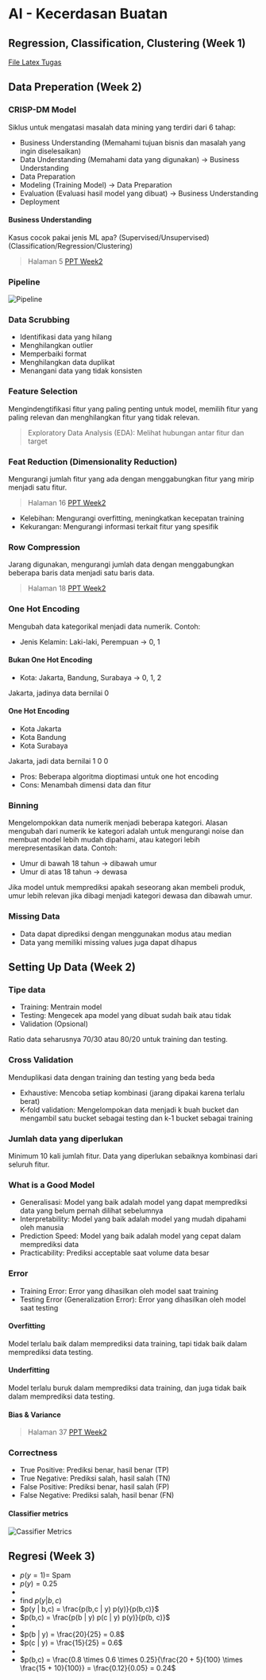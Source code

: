 # AI - Kecerdasan Buatan

## Regression, Classification, Clustering (Week 1)

[File Latex Tugas](./Tugas/TK01.tex)

## Data Preperation (Week 2)

### CRISP-DM Model

Siklus untuk mengatasi masalah data mining yang terdiri dari 6 tahap:

- Business Understanding (Memahami tujuan bisnis dan masalah yang ingin diselesaikan)
- Data Understanding (Memahami data yang digunakan) -> Business Understanding
- Data Preparation
- Modeling (Training Model) -> Data Preparation
- Evaluation (Evaluasi hasil model yang dibuat) -> Business Understanding
- Deployment

#### Business Understanding

Kasus cocok pakai jenis ML apa? (Supervised/Unsupervised) (Classification/Regression/Clustering)

> Halaman 5 [PPT Week2](./Files/Week2.pdf)

### Pipeline

![Pipeline](./Files/Week2.png)

### Data Scrubbing

- Identifikasi data yang hilang
- Menghilangkan outlier
- Memperbaiki format
- Menghilangkan data duplikat
- Menangani data yang tidak konsisten

### Feature Selection

Mengindengtifikasi fitur yang paling penting untuk model, memilih fitur yang paling relevan dan menghilangkan fitur yang tidak relevan.

> Exploratory Data Analysis (EDA): Melihat hubungan antar fitur dan target

### Feat Reduction (Dimensionality Reduction)

Mengurangi jumlah fitur yang ada dengan menggabungkan fitur yang mirip menjadi satu fitur.

> Halaman 16 [PPT Week2](./Files/Week2.pdf)

- Kelebihan: Mengurangi overfitting, meningkatkan kecepatan training
- Kekurangan: Mengurangi informasi terkait fitur yang spesifik

### Row Compression

Jarang digunakan, mengurangi jumlah data dengan menggabungkan beberapa baris data menjadi satu baris data.

> Halaman 18 [PPT Week2](./Files/Week2.pdf)

### One Hot Encoding

Mengubah data kategorikal menjadi data numerik. Contoh:

- Jenis Kelamin: Laki-laki, Perempuan -> 0, 1

#### Bukan One Hot Encoding

- Kota: Jakarta, Bandung, Surabaya -> 0, 1, 2

Jakarta, jadinya data bernilai 0

#### One Hot Encoding

- Kota Jakarta
- Kota Bandung
- Kota Surabaya

Jakarta, jadi data bernilai 1 0 0

- Pros: Beberapa algoritma dioptimasi untuk one hot encoding
- Cons: Menambah dimensi data dan fitur

### Binning

Mengelompokkan data numerik menjadi beberapa kategori. Alasan mengubah dari numerik ke kategori adalah untuk mengurangi noise dan membuat model lebih mudah dipahami, atau kategori lebih merepresentasikan data. Contoh:

- Umur di bawah 18 tahun -> dibawah umur
- Umur di atas 18 tahun -> dewasa

Jika model untuk memprediksi apakah seseorang akan membeli produk, umur lebih relevan jika dibagi menjadi kategori dewasa dan dibawah umur.

### Missing Data

- Data dapat diprediksi dengan menggunakan modus atau median
- Data yang memiliki missing values juga dapat dihapus

## Setting Up Data (Week 2)

### Tipe data

- Training: Mentrain model
- Testing: Mengecek apa model yang dibuat sudah baik atau tidak
- Validation (Opsional)

Ratio data seharusnya 70/30 atau 80/20 untuk training dan testing.

### Cross Validation

Menduplikasi data dengan training dan testing yang beda beda

- Exhaustive: Mencoba setiap kombinasi (jarang dipakai karena terlalu berat)
- K-fold validation: Mengelompokan data menjadi k buah bucket dan mengambil satu bucket sebagai testing dan k-1 bucket sebagai training

### Jumlah data yang diperlukan

Minimum 10 kali jumlah fitur. Data yang diperlukan sebaiknya kombinasi dari seluruh fitur.

### What is a Good Model

- Generalisasi: Model yang baik adalah model yang dapat memprediksi data yang belum pernah dilihat sebelumnya
- Interpretability: Model yang baik adalah model yang mudah dipahami oleh manusia
- Prediction Speed: Model yang baik adalah model yang cepat dalam memprediksi data
- Practicability: Prediksi acceptable saat volume data besar

### Error

- Training Error: Error yang dihasilkan oleh model saat training
- Testing Error (Generalization Error): Error yang dihasilkan oleh model saat testing

#### Overfitting

Model terlalu baik dalam memprediksi data training, tapi tidak baik dalam memprediksi data testing.

#### Underfitting

Model terlalu buruk dalam memprediksi data training, dan juga tidak baik dalam memprediksi data testing.

#### Bias & Variance

> Halaman 37 [PPT Week2](./Files/Week2.pdf)

### Correctness

- True Positive: Prediksi benar, hasil benar (TP)
- True Negative: Prediksi salah, hasil salah (TN)
- False Positive: Prediksi benar, hasil salah (FP)
- False Negative: Prediksi salah, hasil benar (FN)

#### Classifier metrics

![Cassifier Metrics](./Files/Week2a.png)

## Regresi (Week 3)

- $p(y = 1) =$ Spam
- $p(y) = 0.25$
-
- find $p(y | b,c)$
- $p(y | b,c) = \frac{p(b,c | y) p(y)}{p(b,c)}$
- $p(b,c) = \frac{p(b | y) p(c | y) p(y)}{p(b, c)}$
-
- $p(b | y) = \frac{20}{25} = 0.8$
- $p(c | y) = \frac{15}{25} = 0.6$
-
- $p(b,c) = \frac{0.8 \times 0.6 \times 0.25}{\frac{20 + 5}{100} \times \frac{15 + 10}{100}} = \frac{0.12}{0.05} = 0.24$

